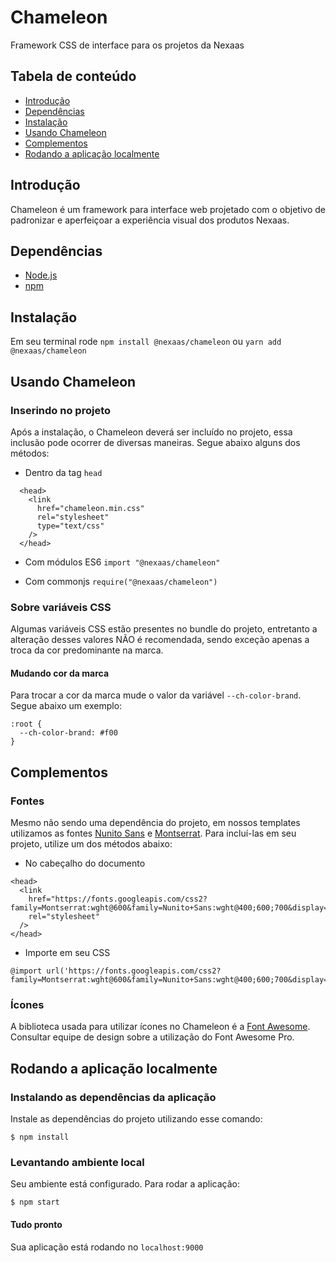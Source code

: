 # Chameleon
Framework CSS de interface para os projetos da Nexaas

## Tabela de conteúdo

- [Introdução](#introducao)
- [Dependências](#dependencias)
- [Instalação](#instalacao)
- [Usando Chameleon](#usando-chameleon)
- [Complementos](#complementos)
- [Rodando a aplicação localmente](#rodando-a-aplicacao-localmente)

## Introdução

Chameleon é um framework para interface web projetado com o objetivo de padronizar e aperfeiçoar a experiência visual dos produtos Nexaas.

## Dependências

- [Node.js](https://nodejs.org/)
- [npm](https://docs.npmjs.com/getting-started/installing-node)

## Instalação

Em seu terminal rode `npm install @nexaas/chameleon` ou `yarn add @nexaas/chameleon`

## Usando Chameleon

### Inserindo no projeto

Após a instalação, o Chameleon deverá ser incluído no projeto, essa inclusão pode ocorrer de diversas maneiras. Segue abaixo alguns dos métodos:

- Dentro da tag `head`

```
  <head>
    <link
      href="chameleon.min.css"
      rel="stylesheet"
      type="text/css"
    />
  </head>
```

- Com módulos ES6 `import "@nexaas/chameleon"`

- Com commonjs `require("@nexaas/chameleon")`

### Sobre variáveis CSS

Algumas variáveis CSS estão presentes no bundle do projeto, entretanto a alteração desses valores NÃO é recomendada, sendo exceção apenas a troca da cor predominante na marca.

#### Mudando cor da marca

Para trocar a cor da marca mude o valor da variável `--ch-color-brand`. Segue abaixo um exemplo:

```
:root {
  --ch-color-brand: #f00
}
```

## Complementos


### Fontes

Mesmo não sendo uma dependência do projeto, em nossos templates utilizamos as fontes [Nunito Sans](https://fonts.google.com/specimen/Nunito+Sans?query=nunito+sans&selection.family=Nunito+Sans:wght@400;600;700&sidebar.open) e [Montserrat](https://fonts.google.com/specimen/Montserrat?query=Montse&sidebar.open&selection.family=Montserrat:wght@600&sidebar.open). Para incluí-las em seu projeto, utilize um dos métodos abaixo:

- No cabeçalho do documento

```
<head>
  <link
    href="https://fonts.googleapis.com/css2?family=Montserrat:wght@600&family=Nunito+Sans:wght@400;600;700&display=swap"
    rel="stylesheet"
  />
</head>
```

- Importe em seu CSS

```
@import url('https://fonts.googleapis.com/css2?family=Montserrat:wght@600&family=Nunito+Sans:wght@400;600;700&display=swap');
```

### Ícones

A biblioteca usada para utilizar ícones no Chameleon é a [Font Awesome](https://fontawesome.com/). Consultar equipe de design sobre a utilização do Font Awesome Pro.


## Rodando a aplicação localmente

### Instalando as dependências da aplicação
Instale as dependências do projeto utilizando esse comando:

```
$ npm install
```

### Levantando ambiente local
Seu ambiente está configurado. Para rodar a aplicação:

```
$ npm start
```

#### Tudo pronto

Sua aplicação está rodando no `localhost:9000`
